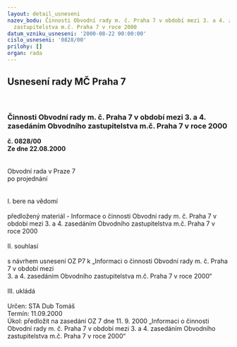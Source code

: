 ```yaml
---
layout: detail_usneseni
nazev_bodu: Činnosti Obvodní rady m. č. Praha 7 v období mezi 3. a 4. zasedáním Obvodního
  zastupitelstva m.č. Praha 7 v roce 2000
datum_vzniku_usneseni: '2000-08-22 00:00:00'
cislo_usneseni: '0828/00'
prilohy: []
organ: rada
---
```

<div id="ucUsn_pList" class="usn">
	<span><h2>Usnesení rady MČ Praha 7 </h2>
<br></span><div class="standBody">
<span><h3>Činnosti Obvodní rady m. č. Praha 7 v období mezi 3. a 4. zasedáním Obvodního zastupitelstva m.č. Praha 7 v roce 2000</h3></span><div class="center">
		<strong>č. 0828/00</strong><br>
	</div>
<div class="center">
		<strong>Ze dne 22.08.2000</strong><br><br>
	</div>     <br>Obvodní rada v Praze 7<br>po projednání<br><br><br>I.	bere na vědomí<br><br> předložený materiál - Informace o činnosti Obvodní rady m. č. Praha 7 v období mezi 3. a 4. zasedáním Obvodního zastupitelstva m.č. Praha 7 v roce 2000<br><br>II.	souhlasí <br><br>s návrhem usnesení OZ P7 k „Informaci  o činnosti Obvodní rady m. č. Praha 7 v období mezi <br>3. a 4. zasedáním Obvodního zastupitelstva m.č. Praha 7 v roce 2000“<br><br>III.	ukládá <br><br> Určen:	     	STA Dub Tomáš<br>Termín: 11.09.2000<br>Úkol:	předložit na zasedání OZ 7 dne 11. 9. 2000 „Informaci o činnosti Obvodní rady m. č. Praha 7 v období mezi 3. a 4. zasedáním Obvodního zastupitelstva m.č. Praha 7 v roce 2000“ <br>
</div>
</div>